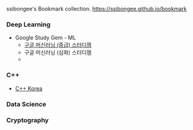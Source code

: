 ssibongee's Bookmark collection. 
https://ssibongee.github.io/bookmark



### Deep Learning

* Google Study Gem - ML
  * [구글 머신러닝 (중급) 스터디잼](<https://docs.google.com/presentation/d/1wogLNNAOhlzHmFe6GTurpV7evbNkiKY9A4LteIDgYcw/edit?fbclid=IwAR1ilWAazlaWPXCsc2_CtRJ_rtU1O_rSkLaeB6I9DZnPMRsWYBzbHN4fkcM#slide=id.g554aef6412_3_11>)
  * 구글 머신러닝 (심화) 스터디잼
  * 



### C++

* [C++ Korea](https://cppkorea.org)



### Data Science





### Cryptography 





